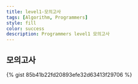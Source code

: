 ```yaml
---
title: level1-모의고사
tags: [Algorithm, Programmers]
style: fill
color: success
description: Programmers level1 모의고사
---
```



## 모의고사

{% gist 85b41b22fd20893efe32d63413f29706 %}